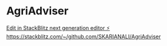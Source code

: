 # AgriAdviser

[Edit in StackBlitz next generation editor ⚡️](https://stackblitz.com/~/github.com/SKARIANALI/AgriAdviser)
https://stackblitz.com/~/github.com/SKARIANALI/AgriAdviser
